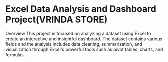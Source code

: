 # Excel Data Analysis and Dashboard Project(VRINDA STORE)
Overview
This project is focused on analyzing a dataset using Excel to create an interactive and insightful dashboard. The dataset contains various fields  and the analysis includes data cleaning, summarization, and visualization through Excel's powerful tools such as pivot tables, charts, and formulas.
